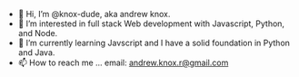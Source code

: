 - 👋 Hi, I’m @knox-dude, aka andrew knox.
- 👀 I’m interested in full stack Web development with Javascript, Python, and Node.
- 🌱 I’m currently learning Javscript and I have a solid foundation in Python and Java.
- 📫 How to reach me ... email: andrew.knox.r@gmail.com

<!---
knox-dude/knox-dude is a ✨ special ✨ repository because its `README.md` (this file) appears on your GitHub profile.
You can click the Preview link to take a look at your changes.
--->

